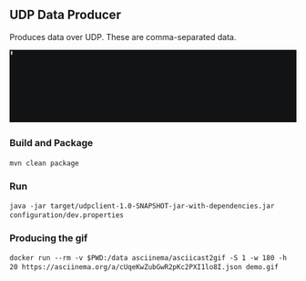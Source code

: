 ## UDP Data Producer
Produces data over UDP. These are comma-separated data.

![asciicast](https://raw.githubusercontent.com/devacto/udp-data-producer/master/demo.gif)

### Build and Package
```
mvn clean package
```

### Run
```
java -jar target/udpclient-1.0-SNAPSHOT-jar-with-dependencies.jar configuration/dev.properties
```

### Producing the gif
```
docker run --rm -v $PWD:/data asciinema/asciicast2gif -S 1 -w 180 -h 20 https://asciinema.org/a/cUqeKwZubGwR2pKc2PXI1lo8I.json demo.gif
```